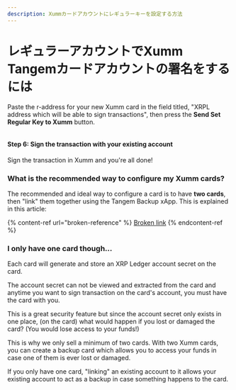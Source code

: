 ```yaml
---
description: Xummカードアカウントにレギュラーキーを設定する方法
---
```


# レギュラーアカウントでXumm Tangemカードアカウントの署名をするには

Paste the r-address for your new Xumm card in the field titled, "XRPL address which will be able to sign transactions", then press the **Send Set Regular Key to Xumm** button.

<figure><img src="broken-reference" alt=""><figcaption></figcaption></figure>

#### Step 6: Sign the transaction with your existing account <a href="#h_daeec8d8c2" id="h_daeec8d8c2"></a>

Sign the transaction in Xumm and you're all done!&#x20;

### What is the recommended way to configure my Xumm cards?

The recommended and ideal way to configure a card is to have **two cards**, then "link" them together using the Tangem Backup xApp. This is explained in this article:

{% content-ref url="broken-reference" %}
[Broken link](broken-reference)
{% endcontent-ref %}

### I only have one card though...

Each card will generate and store an XRP Ledger account secret on the card.

The account secret can not be viewed and extracted from the card and anytime you want to sign transaction on the card's account, you must have the card with you.

This is a great security feature but since the account secret only exists in one place, (on the card) what would happen if you lost or damaged the card? (You would lose access to your funds!)

This is why we only sell a minimum of two cards. With two Xumm cards, you can create a backup card which allows you to access your funds in case one of them is ever lost or damaged.

If you only have one card, "linking" an existing account to it allows your existing account to act as a backup in case something happens to the card.
